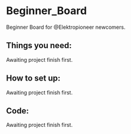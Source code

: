 # Beginner_Board
Beginner Board for @Elektropioneer newcomers.

## Things you need:

Awaiting project finish first.

## How to set up:

Awaiting project finish first.

## Code:

Awaiting project finish first.
